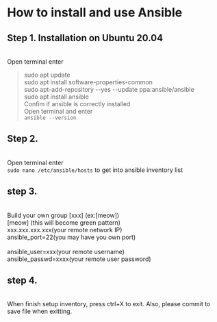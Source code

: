 # How to install and use Ansible

## Step 1. Installation on Ubuntu 20.04
<br> Open terminal enter 
> sudo apt update
<br> sudo apt install software-properties-common
<br> sudo apt-add-repository --yes --update ppa:ansible/ansible
<br> sudo apt install ansible
<br> Confim if ansible is correctly installed 
<br> Open terminal and enter
<br> ``ansible --version``

## Step 2.
<br> Open terminal enter 
<br> ``sudo nano /etc/ansible/hosts`` to get into ansible inventory list

## step 3.
<br> Build your own group [xxx] (ex:[meow])
<br> [meow] (this will become green pattern)
<br> xxx.xxx.xxx.xxx(your remote network IP) 
<br> ansible_port=22(you may have you own port)  
<br> ansible_user=xxx(your remote username) 
<br> ansible_passwd=xxxx(your remote user password)

## step 4.
<br> When finish setup inventory, press ctrl+X to exit. Also, please commit to save file when exitting.
